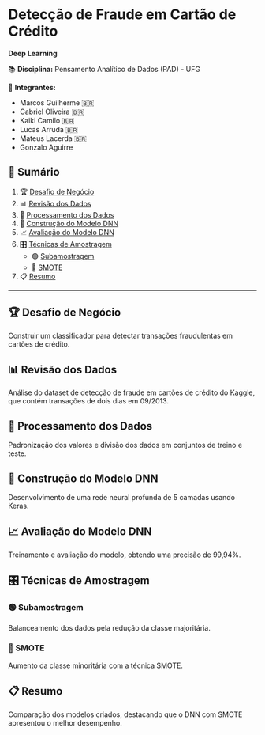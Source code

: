 
# Detecção de Fraude em Cartão de Crédito

**Deep Learning**

📚 **Disciplina:** Pensamento Analítico de Dados (PAD) - UFG

👥 **Integrantes:**
- Marcos Guilherme 🇧🇷
- Gabriel Oliveira 🇧🇷
- Kaiki Camilo 🇧🇷
- Lucas Arruda 🇧🇷
- Mateus Lacerda 🇧🇷
- Gonzalo Aguirre

## 📑 Sumário

1. 🏆 [Desafio de Negócio](#desafio-de-negócio)
2. 📊 [Revisão dos Dados](#revisão-dos-dados)
3. 🔧 [Processamento dos Dados](#processamento-dos-dados)
4. 🧠 [Construção do Modelo DNN](#construção-do-modelo-dnn)
5. 📈 [Avaliação do Modelo DNN](#avaliação-do-modelo-dnn)
6. 🎛️ [Técnicas de Amostragem](#técnicas-de-amostragem)
    - 🟢 [Subamostragem](#subamostragem)
    - 🔵 [SMOTE](#smote)
7. 📋 [Resumo](#resumo)

---

## 🏆 Desafio de Negócio
Construir um classificador para detectar transações fraudulentas em cartões de crédito.

## 📊 Revisão dos Dados
Análise do dataset de detecção de fraude em cartões de crédito do Kaggle, que contém transações de dois dias em 09/2013.

## 🔧 Processamento dos Dados
Padronização dos valores e divisão dos dados em conjuntos de treino e teste.

## 🧠 Construção do Modelo DNN
Desenvolvimento de uma rede neural profunda de 5 camadas usando Keras.

## 📈 Avaliação do Modelo DNN
Treinamento e avaliação do modelo, obtendo uma precisão de 99,94%.

## 🎛️ Técnicas de Amostragem
### 🟢 Subamostragem
Balanceamento dos dados pela redução da classe majoritária.

### 🔵 SMOTE
Aumento da classe minoritária com a técnica SMOTE.

## 📋 Resumo
Comparação dos modelos criados, destacando que o DNN com SMOTE apresentou o melhor desempenho.
